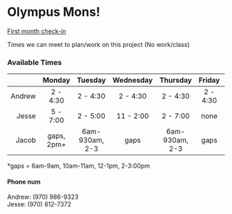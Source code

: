 # Olympus Mons!
[First month check-in](https://docs.google.com/document/d/1sTpp7F9J1Ctcb7ZwD6MobdIWmHpdO3_ZKOyTDphCcwc/edit?ts=5d8a39e0)

Times we can meet to plan/work on this project (No work/class)

### Available Times
|       | Monday | Tuesday | Wednesday | Thursday | Friday | Saturday | Sunday |
|------:|:------:|:-------:|:---------:|:--------:|:------:|:--------:|:-------|
| Andrew|2 - 4:30| 2 - 4:30| 2 - 4:30  | 2 - 4:30 |2 - 4:30|    Any   |   Any  | 
| Jesse |5 - 7:00| 2 - 5:00| 11 - 2:00 | 2 - 7:00 | none   | 8 - 3:00 |8 - 3:00|
| Jacob |gaps, 2pm+ |6am-930am, 2-3| gaps | 6am-930am, 2-3| gaps| Any | 6am - 10:30am, 7:30pm+|

*gaps = 6am-9am, 10am-11am, 12-1pm, 2-3:00pm
#### Phone num
Andrew: (970) 986-9323   <br>
Jesse: (970) 812-7372
